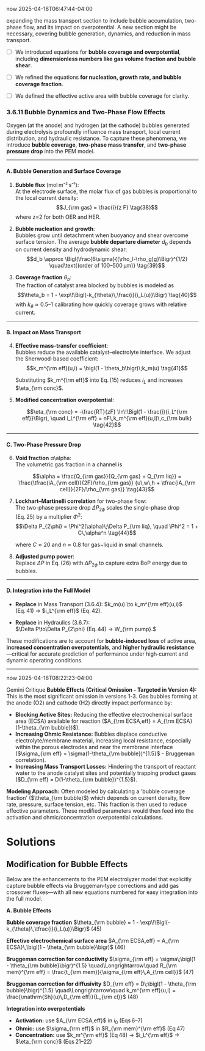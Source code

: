 
now 2025-04-18T06:47:44-04:00


expanding the mass transport section to include bubble accumulation, two-phase flow, and its impact on overpotential. 
A new section might be necessary, covering bubble generation, dynamics, and reduction in mass transport. 
- [ ] We introduced equations for **bubble coverage and overpotential**, including **dimensionless numbers like gas volume fraction and bubble shear**. 
- [ ] We refined the equations **for nucleation, growth rate, and bubble coverage fraction**. 
- [ ] We defined the effective active area with bubble coverage for clarity.



### **3.6.11 Bubble Dynamics and Two‑Phase Flow Effects**

Oxygen (at the anode) and hydrogen (at the cathode) bubbles generated during electrolysis profoundly influence mass transport, local current distribution, and hydraulic resistance. To capture these phenomena, we introduce **bubble coverage**, **two‑phase mass transfer**, and **two‑phase pressure drop** into the PEM model.

---

#### **A. Bubble Generation and Surface Coverage**

1. **Bubble flux** (mol m⁻² s⁻¹):  
    At the electrode surface, the molar flux of gas bubbles is proportional to the local current density:
          $$J_{\rm gas} = \frac{i}{z F} \tag{38}$$
        where z=2 for both OER and HER.
    
2. **Bubble nucleation and growth**:  
    Bubbles grow until detachment when buoyancy and shear overcome surface tension. The average **bubble departure diameter** $d_b$ depends on current density and hydrodynamic shear:    $$d_b \approx \Bigl(\frac{6\sigma}{(\rho_l-\rho_g)g}\Bigr)^{1/2} \quad\text{(order of 100–500 µm)} \tag{39}$$
3. **Coverage fraction**  $\theta_b$:  
    The fraction of catalyst area blocked by bubbles is modeled as    $$\theta_b = 1 - \exp\!\Bigl(-k_{\theta}\,\frac{i}{i_L(u)}\Bigr) \tag{40}$$
    with $k_{\theta}\approx0.5 – 1$ calibrating how quickly coverage grows with relative current.
    

---

#### **B. Impact on Mass Transport**

4. **Effective mass‑transfer coefficient**:  
    Bubbles reduce the available catalyst–electrolyte interface. We adjust the Sherwood-based coefficient:
    $$k_m^{\rm eff}(u,i) = \bigl(1 - \theta_b\bigr)\;k_m(u) \tag{41}$$
    
    Substituting $k_m^{\rm eff}$ into Eq. (15) reduces $i_L$ and increases $\eta_{\rm conc}$.
    
5. **Modified concentration overpotential**:
       
    $$\eta_{\rm conc} = -\frac{RT}{zF} \ln\!\Bigl(1 - \frac{i}{i_L^{\rm eff}}\Bigr), \quad i_L^{\rm eff} = nF\,k_m^{\rm eff}(u,i)\,c_{\rm bulk} \tag{42}$$

---

#### **C. Two‑Phase Pressure Drop**

6. **Void fraction** α\alpha:  
    The volumetric gas fraction in a channel is
    
    $$\alpha = \frac{Q_{\rm gas}}{Q_{\rm gas} + Q_{\rm liq}} = \frac{\tfrac{iA_{\rm cell}}{2F}/\rho_{\rm gas}} {u\,w\,h + \tfrac{iA_{\rm cell}}{2F}/\rho_{\rm gas}} \tag{43}$$
7. **Lockhart–Martinelli correlation** for two-phase flow:  
    The two-phase pressure drop $\Delta P_{2\phi}$ scales the single-phase drop (Eq. 25) by a multiplier  $\Phi^2$:
            $$\Delta P_{2\phi} = \Phi^2(\alpha)\;\Delta P_{\rm liq}, \quad \Phi^2 = 1 + C\,\alpha^n \tag{44}$$
    
    where $C\approx20$ and  $n\approx0.8$ for gas−liquid in small channels.
    
8. **Adjusted pump power**:  
    Replace  $\Delta P$ in Eq. (26) with  $\Delta P_{2\phi}$ to capture extra BoP energy due to bubbles.
    

---

#### **D. Integration into the Full Model**

- **Replace** in Mass Transport (3.6.4):
  $k_m(u) \to k_m^{\rm eff}(u,i)$ (Eq. 41) → $i_L^{\rm eff}$ (Eq. 42).
    
- **Replace** in Hydraulics (3.6.7):  
        $\Delta P\to\Delta P_{2\phi} (Eq. 44) → W_{\rm pump}.$
    


These modifications are to account for **bubble-induced loss** of active area, **increased concentration overpotentials**, and **higher hydraulic resistance**—critical for accurate prediction of performance under high‐current and dynamic operating conditions.



----
now 2025-04-18T08:22:23-04:00

Gemini Critique
**Bubble Effects (Critical Omission - Targeted in Version 4):** This is the most significant omission in versions 1-3. Gas bubbles forming at the anode (O2) and cathode (H2) directly impact performance by:

* **Blocking Active Sites:** Reducing the effective electrochemical surface area (ECSA) available for reaction ($A_{\rm ECSA,eff} = A_{\rm ECSA}(1-\theta_{\rm bubble})$).
* **Increasing Ohmic Resistance:** Bubbles displace conductive electrolyte/membrane material, increasing local resistance, especially within the porous electrodes and near the membrane interface ($\sigma_{\rm eff} = \sigma(1-\theta_{\rm bubble})^{1.5}$ - Bruggeman correlation).
* **Increasing Mass Transport Losses:** Hindering the transport of reactant water to the anode catalyst sites and potentially trapping product gases ($D_{\rm eff} = D(1-\theta_{\rm bubble})^{1.5}$).

**Modeling Approach:** Often modeled by calculating a 'bubble coverage fraction' ($\theta_{\rm bubble}$) which depends on current density, flow rate, pressure, surface tension, etc. This fraction is then used to reduce effective parameters. These modified parameters would then feed into the activation and ohmic/concentration overpotential calculations.


# Solutions

## Modification for Bubble Effects

Below are the enhancements to the PEM electrolyzer model that explicitly capture bubble effects via Bruggeman‑type corrections and add gas crossover fluxes—with all new equations numbered for easy integration into the full model.

**A. Bubble Effects**

**Bubble coverage fraction**
$\theta_{\rm bubble} = 1 - \exp\!\Bigl(-k_{\theta}\,\tfrac{i}{i_L(u)}\Bigr)$ (45)

**Effective electrochemical surface area**
$A_{\rm ECSA,eff} = A_{\rm ECSA}\,\bigl(1 - \theta_{\rm bubble}\bigr)$ (46)

**Bruggeman correction for conductivity**
$\sigma_{\rm eff} = \sigma\;\bigl(1 - \theta_{\rm bubble}\bigr)^{1.5} \quad\Longrightarrow\quad R_{\rm mem}^{\rm eff} = \frac{t_{\rm mem}}{\sigma_{\rm eff}\,A_{\rm cell}}$ (47)

**Bruggeman correction for diffusivity**
$D_{\rm eff} = D\;\bigl(1 - \theta_{\rm bubble}\bigr)^{1.5} \quad\Longrightarrow\quad k_m^{\rm eff}(u,i) = \frac{\mathrm{Sh}(u)\,D_{\rm eff}}{L_{\rm cl}}$ (48)

**Integration into overpotentials**
* **Activation:** use $A_{\rm ECSA,eff}$ in $i_0$ (Eqs 6–7)
* **Ohmic:** use $\sigma_{\rm eff}$ in $R_{\rm mem}^{\rm eff}$ (Eq 47)
* **Concentration:** use $k_m^{\rm eff}$ (Eq 48) → $i_L^{\rm eff}$ → $\eta_{\rm conc}$ (Eqs 21–22)


